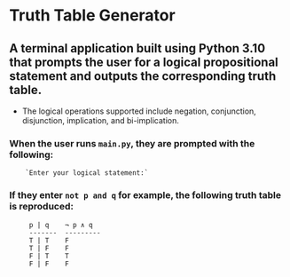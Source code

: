 # Truth Table Generator
## A terminal application built using Python 3.10 that prompts the user for a logical propositional statement and outputs the corresponding truth table.

* The logical operations supported include negation, conjunction, disjunction, implication, and bi-implication.


### When the user runs `main.py`, they are prompted with the following:

        `Enter your logical statement:`
        
        
### If they enter `not p and q` for example, the following truth table is reproduced:

         p | q    ¬ p ∧ q 
         -------  ---------
         T | T    F
         T | F    F
         F | T    T
         F | F    F                 

